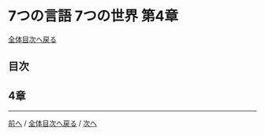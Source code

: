 # 7つの言語 7つの世界 第4章
[全体目次へ戻る](index.md)
## 目次

## 4章

***

[前へ](c3.md) /
[全体目次へ戻る](index.md) /
[次へ](c5.md)
